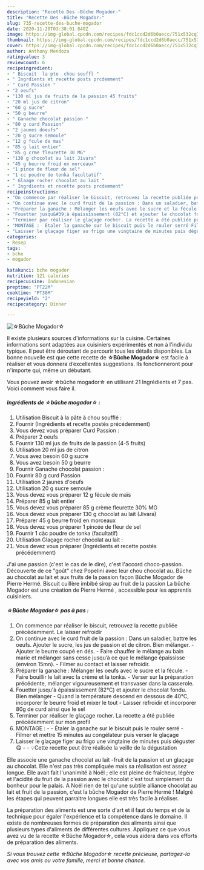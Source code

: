 ```yaml
---
description: "Recette Des ☆Bûche Mogador☆"
title: "Recette Des ☆Bûche Mogador☆"
slug: 735-recette-des-buche-mogador
date: 2020-11-20T03:38:01.840Z
image: https://img-global.cpcdn.com/recipes/fdc1ccd2d6b0aecc/751x532cq70/☆buche-mogador☆-photo-principale-de-la-recette.jpg
thumbnail: https://img-global.cpcdn.com/recipes/fdc1ccd2d6b0aecc/751x532cq70/☆buche-mogador☆-photo-principale-de-la-recette.jpg
cover: https://img-global.cpcdn.com/recipes/fdc1ccd2d6b0aecc/751x532cq70/☆buche-mogador☆-photo-principale-de-la-recette.jpg
author: Anthony Mendoza
ratingvalue: 3
reviewcount: 6
recipeingredient:
- " Biscuit  la pte  chou souffl "
- " Ingrdients et recette posts prcdemment"
- " Curd Passion "
- "2 oeufs"
- "130 ml jus de fruits de la passion 45 fruits"
- "20 ml jus de citron"
- "60 g sucre"
- "50 g beurre"
- " Ganache chocolat passion "
- "80 g curd Passion"
- "2 jaunes doeufs"
- "20 g sucre semoule"
- "12 g fcule de mas"
- "85 g lait entier"
- "85 g crme fleurette 30 MG"
- "130 g chocolat au lait Jivara"
- "45 g beurre froid en morceaux"
- "1 pince de fleur de sel"
- "1 cc poudre de tonka facultatif"
- " Glaage rocher chocolat au lait "
- " Ingrdients et recette posts prcdemment"
recipeinstructions:
- "On commence par réaliser le biscuit, retrouvez la recette publiée précédemment. Le laisser refroidir"
- "On continue avec le curd fruit de la passion : Dans un saladier, battre les oeufs. Ajouter le sucre, les jus de passion et de citron. Bien mélanger. Ajouter le beurre coupé en dés. Faire chauffer le mélange au bain marie et mélanger sans cesse jusqu’à ce que le mélange épaississe (environ 15mn). Filmer au contact et laisser refroidir."
- "Préparer la ganache : Mélanger les oeufs avec le sucre et la fécule. Faire bouillir le lait avec la crème et la tonka. Verser sur la préparation précédente, mélanger vigoureusement et transvaser dans la casserole."
- "Fouetter jusqu&#39;à épaississement (82°C) et ajouter le chocolat fondu. Bien mélanger  Quand la température descend en dessous de 40°C, incorporer le beurre froid et mixer le tout Laisser refroidir et incorporer 80g de curd ainsi que le sel"
- "Terminer par réaliser le glaçage rocher. La recette a été publiée précédemment sur mon profil"
- "MONTAGE :  Étaler la ganache sur le biscuit puis le rouler serré Filmer et mettre 15 minutes au congélateur puis verser le glaçage"
- "Laisser le glaçage figer au frigo une vingtaine de minutes puis déguster 😋  💡Cette recette peut être réalisée la veille de la dégustation"
categories:
- Resep
tags:
- bche
- mogador

katakunci: bche mogador 
nutrition: 121 calories
recipecuisine: Indonesian
preptime: "PT22M"
cooktime: "PT38M"
recipeyield: "2"
recipecategory: Dinner

---
```



![☆Bûche Mogador☆](https://img-global.cpcdn.com/recipes/fdc1ccd2d6b0aecc/751x532cq70/☆buche-mogador☆-photo-principale-de-la-recette.jpg)

Il existe plusieurs sources d'informations sur la cuisine. Certaines informations sont adaptées aux cuisiniers expérimentés et non à l'individu typique. Il peut être déroutant de parcourir tous les détails disponibles. La bonne nouvelle est que cette recette de <strong> ☆Bûche Mogador☆ </strong> est facile à réaliser et vous donnera d’excellentes suggestions. Ils fonctionneront pour n'importe qui, même un débutant.

<!--inarticleads1-->

Vous pouvez avoir ☆bûche mogador☆ en utilisant 21 Ingrédients et 7 pas. Voici comment vous faire il.

##### Ingrédients de ☆bûche mogador☆ :

1. Utilisation  Biscuit à la pâte à chou soufflé :
1. Fournir  (Ingrédients et recette postés précédemment)
1. Vous devez vous préparer  Curd Passion :
1. Préparer 2 oeufs
1. Fournir 130 ml jus de fruits de la passion (4-5 fruits)
1. Utilisation 20 ml jus de citron
1. Vous avez besoin 60 g sucre
1. Vous avez besoin 50 g beurre
1. Fournir  Ganache chocolat passion :
1. Fournir 80 g curd Passion
1. Utilisation 2 jaunes d&#39;oeufs
1. Utilisation 20 g sucre semoule
1. Vous devez vous préparer 12 g fécule de maïs
1. Préparer 85 g lait entier
1. Vous devez vous préparer 85 g crème fleurette 30% MG
1. Vous devez vous préparer 130 g chocolat au lait (Jivara)
1. Préparer 45 g beurre froid en morceaux
1. Vous devez vous préparer 1 pincée de fleur de sel
1. Fournir 1 càc poudre de tonka (facultatif)
1. Utilisation  Glaçage rocher chocolat au lait :
1. Vous devez vous préparer  (Ingrédients et recette postés précédemment)


J&#39;ai une passion (c&#39;est le cas de le dire), c&#39;est l&#39;accord choco-passion. Découverte de ce &#34;goût&#34; chez Popelini avec leur chou chocolat au. Bûche au chocolat au lait et aux fruits de la passion façon Bûche Mogador de Pierre Hermé. Biscuit cuillère imbibé sirop au fruit de la passion La bûche Mogador est une création de Pierre Hermé , accessible pour les apprentis cuisiniers. 

<!--inarticleads2-->

##### ☆Bûche Mogador☆ pas à pas :

1. On commence par réaliser le biscuit, retrouvez la recette publiée précédemment. Le laisser refroidir
1. On continue avec le curd fruit de la passion : Dans un saladier, battre les oeufs. Ajouter le sucre, les jus de passion et de citron. Bien mélanger. - Ajouter le beurre coupé en dés. - Faire chauffer le mélange au bain marie et mélanger sans cesse jusqu’à ce que le mélange épaississe (environ 15mn). - Filmer au contact et laisser refroidir.
1. Préparer la ganache : Mélanger les oeufs avec le sucre et la fécule. - Faire bouillir le lait avec la crème et la tonka. - Verser sur la préparation précédente, mélanger vigoureusement et transvaser dans la casserole.
1. Fouetter jusqu&#39;à épaississement (82°C) et ajouter le chocolat fondu. Bien mélanger  - Quand la température descend en dessous de 40°C, incorporer le beurre froid et mixer le tout - Laisser refroidir et incorporer 80g de curd ainsi que le sel
1. Terminer par réaliser le glaçage rocher. La recette a été publiée précédemment sur mon profil
1. MONTAGE : -  - Étaler la ganache sur le biscuit puis le rouler serré - Filmer et mettre 15 minutes au congélateur puis verser le glaçage
1. Laisser le glaçage figer au frigo une vingtaine de minutes puis déguster 😋 -  - 💡Cette recette peut être réalisée la veille de la dégustation


Elle associe une ganache chocolat au lait -fruit de la passion et un glaçage au chocolat. Elle n&#39;est pas très compliquée mais sa réalisation est assez longue. Elle avait fait l&#39;unanimité à Noël ; elle est pleine de fraîcheur, légère et l&#39;acidité du fruit de la passion avec le chocolat c&#39;est tout simplement du bonheur pour le palais. A Noël rien de tel qu&#39;une subtile alliance chocolat au lait et fruit de la passion, c&#39;est la bûche Mogador de Pierre Hermé ! Malgré les étapes qui peuvent parraitre longues elle est très facile à réaliser. 

<!--inarticleads1-->

<p>
La préparation des aliments est une sorte d'art et il faut du temps et de la technique pour égaler l'expérience et la compétence dans le domaine. Il existe de nombreuses formes de préparation des aliments ainsi que plusieurs types d'aliments de différentes cultures. Appliquez ce que vous avez vu de la recette ☆Bûche Mogador☆, cela vous aidera dans vos efforts de préparation des aliments.
</p>

<p>
<i>Si vous trouvez cette ☆Bûche Mogador☆ recette précieuse, partagez-la avec vos amis ou votre famille, merci et bonne chance.</i>
</p>
